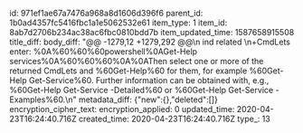 id: 971ef1ae67a7476a968a8d1606d396f6
parent_id: 1b0ad4357fc5416fbc1a1e5062532e61
item_type: 1
item_id: 8ab7d2706b234ac38ac6fbc0810bdd7b
item_updated_time: 1587658915508
title_diff: 
body_diff: "@@ -1279,12 +1279,292 @@\n ind related \n+CmdLets enter: %0A%60%60%60powershell%0AGet-Help services%0A%60%60%60%0A%0AThen select one or more of the returned CmdLets and %60Get-Help%60 for them, for example %60Get-Help Get-Service%60.  Further information can be obtained with, e.g., %60Get-Help Get-Service -Detailed%60 or %60Get-Help Get-Service -Examples%60.\n"
metadata_diff: {"new":{},"deleted":[]}
encryption_cipher_text: 
encryption_applied: 0
updated_time: 2020-04-23T16:24:40.716Z
created_time: 2020-04-23T16:24:40.716Z
type_: 13